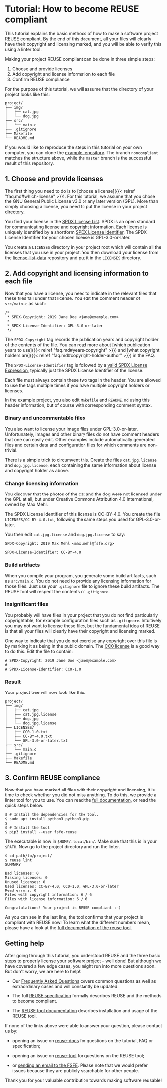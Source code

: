 <!--
SPDX-Copyright: Free Software Foundation Europe e.V.

SPDX-License-Identifier: CC-BY-SA-4.0
-->

# Tutorial: How to become REUSE compliant

This tutorial explains the basic methods of how to make a software project REUSE
compliant. By the end of this document, all your files will clearly have their
copyright and licensing marked, and you will be able to verify this using a
linter tool.

Making your project REUSE compliant can be done in three simple steps:

1. Choose and provide licenses
2. Add copyright and license information to each file
3. Confirm REUSE compliance

For the purpose of this tutorial, we will assume that the directory of your
project looks like this:

```
project/
├── img/
│   ├── cat.jpg
│   └── dog.jpg
├── src/
│   └── main.c
├── .gitignore
├── Makefile
└── README.md
```

If you would like to reproduce the steps in this tutorial on your own
computer, you can clone the [example
repository](https://github.com/fsfe/reuse-example). The branch `noncompliant`
matches the structure above, while the `master` branch is the successful
result of this repository.

## 1. Choose and provide licenses

The first thing you need to do is to [choose a license]({{< relref
"faq.md#which-license" >}}). For this tutorial, we assume that you chose the GNU
General Public License v3.0 or any later version (GPL). More than simply
choosing a license, you need to put the license in your project directory.

You find your license in the [SPDX License List](https://spdx.org/licenses/).
SPDX is an open standard for communicating license and copyright information.
Each license is uniquely identified by a shortform [SPDX License
Identifier](https://spdx.org/licenses). The SPDX License Identifier for your
chosen license is GPL-3.0-or-later.

<!-- TODO: Use tool instead -->

You create a `LICENSES` directory in your project root which will contain all
the licenses that you use in your project. You then download your license
from the
[license-list-data](https://github.com/spdx/license-list-data/tree/master/text)
repository and put it in the `LICENSES` directory.

## 2. Add copyright and licensing information to each file

Now that you have a license, you need to indicate in the relevant files that
these files fall under that license. You edit the comment header of
`src/main.c` as such:

```
/*
 * SPDX-Copyright: 2019 Jane Doe <jane@example.com>
 *
 * SPDX-License-Identifier: GPL-3.0-or-later
 */
```

The `SPDX-Copyright` tag records the publication years and copyright holder of
the contents of the file. You can read more about [which publication years to
use]({{< relref "faq.md#years-copyright" >}}) and [what copyright holders
are]({{< relref "faq.md#copyright-holder-author" >}}) in the FAQ.

The `SPDX-License-Identifier` tag is followed by a [valid SPDX License
Expression](https://spdx.org/specifications), typically just the SPDX
License Identifier of the license.

Each file must always contain these two tags in the header. You are allowed to
use the tags multiple times if you have multiple copyright holders or licenses.

In the example project, you also edit `Makefile` and `README.md` using this
header information, but of course with corresponding comment syntax.

### Binary and uncommentable files

You also want to license your image files under GPL-3.0-or-later.
Unfortunately, images and other binary files do not have comment headers that
one can easily edit. Other examples include automatically generated files and
certain data and configuration files for which comments are non-trivial.

There is a simple trick to circumvent this. Create the files `cat.jpg.license`
and `dog.jpg.license`, each containing the same information about license and
copyright holder as above.

### Change licensing information

You discover that the photos of the cat and the dog were not licensed under the
GPL at all, but under Creative Commons Attribution 4.0 International, owned by
Max Mehl.

The SPDX License Identifier of this license is CC-BY-4.0.  You create the file
`LICENSES/CC-BY-4.0.txt`, following the same steps you used for
GPL-3.0-or-later.

You then edit `cat.jpg.license` and `dog.jpg.license` to say:

```
SPDX-Copyright: 2019 Max Mehl <max.mehl@fsfe.org>

SPDX-License-Identifier: CC-BY-4.0
```

### Build artifacts

When you compile your program, you generate some build artifacts, such as
`src/main.o`.  You do not need to provide any licensing information for those
files.  Just use your `.gitignore` file to ignore these build artifacts.  The
REUSE tool will respect the contents of `.gitignore`.

### Insignificant files

You probably will have files in your project that you do not find
particularly copyrightable, for example configuration files such as
`.gitignore`. Intuitively you may not want to license these files, but the
fundamental idea of REUSE is that all your files will clearly have their
copyright and licensing marked.

One way to indicate that you do not exercise any copyright over this file is
by marking it as being in the public domain. The [CC0
license](https://creativecommons.org/publicdomain/zero/1.0/) is a good way to
do this. Edit the file to contain:

```
# SPDX-Copyright: 2019 Jane Doe <jane@example.com>
#
# SPDX-License-Identifier: CC0-1.0
```

<!-- [TODO: Link to FAQ explaining which files are probably not copyrightable] -->

### Result

Your project tree will now look like this:

```
project/
├── img/
│   ├── cat.jpg
│   ├── cat.jpg.license
│   ├── dog.jpg
│   └── dog.jpg.license
├── LICENSES/
│   ├── CC0-1.0.txt
│   ├── CC-BY-4.0.txt
│   └── GPL-3.0-or-later.txt
├── src/
│   └── main.c
├── .gitignore
├── Makefile
└── README.md
```

## 3. Confirm REUSE compliance

Now that you have marked all files with their copyright and licensing, it is
time to check whether you did not miss anything. To do this, we provide a
linter tool for you to use. You can read the [full
documentation](https://reuse.readthedocs.io/), or read the quick steps below.

```
$ # Install the dependencies for the tool.
$ sudo apt install python3 python3-pip
$
$ # Install the tool
$ pip3 install --user fsfe-reuse
```

The executable is now in `$HOME/.local/bin/`. Make sure that this is in your
`$PATH`. Now go to the project directory and run the linter.

```
$ cd path/to/project/
$ reuse lint
SUMMARY

Bad licenses: 0
Missing licenses: 0
Unused licenses: 0
Used licenses: CC-BY-4.0, CC0-1.0, GPL-3.0-or-later
Read errors: 0
Files with copyright information: 6 / 6
Files with license information: 6 / 6

Congratulations! Your project is REUSE compliant :-)
```

<!-- FIXME: Link to output explanation -->

As you can see in the last line, the tool confirms that your project is
compliant with REUSE now! To learn what the different numbers mean, please have
a look at the [full documentation of the reuse
tool](https://reuse.readthedocs.io).

## Getting help

After going through this tutorial, you understood REUSE and the three basic
steps to properly license your software project – well done! But although we
have covered a few edge cases, you might run into more questions soon. But
don't worry, we are here to help!:

- Our [Frequently Asked Questions](https://reuse.software/faq) covers common
questions as well as extraordinary cases and will constantly be updated.

- The full [REUSE specification](https://reuse.software/spec) formally
describes REUSE and the methods to become compliant.

- The [REUSE tool documentation](https://reuse.readthedocs.io/) describes
  installation and usage of the REUSE tool.

If none of the links above were able to answer your question, please contact us
by:

- opening an issue on [reuse-docs](https://github.com/fsfe/reuse-docs) for
  questions on the tutorial, FAQ or specification;

- opening an issue on [reuse-tool](https://github.com/fsfe/reuse-tool) for
  questions on the REUSE tool;

- or [sending an email to the FSFE](https://fsfe.org/contact). Please note that
  we would prefer issues because they are publicly searchable for other people.

Thank you for your valuable contribution towards making software reusable!
